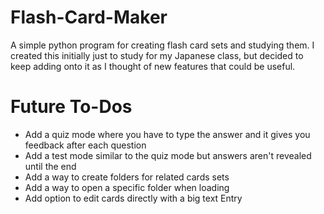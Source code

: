 # Flash-Card-Maker
A simple python program for creating flash card sets and studying them. I created this initially just to study for my Japanese class, but decided to keep adding onto it as I thought of new features that could be useful.

# Future To-Dos
- Add a quiz mode where you have to type the answer and it gives you feedback after each question
- Add a test mode similar to the quiz mode but answers aren't revealed until the end
- Add a way to create folders for related cards sets
- Add a way to open a specific folder when loading
- Add option to edit cards directly with a big text Entry
